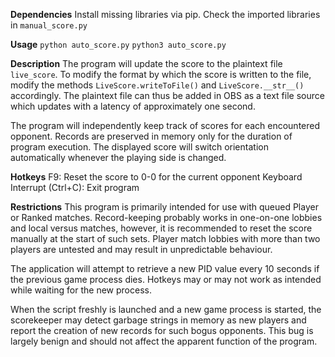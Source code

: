 
**Dependencies**
Install missing libraries via pip. Check the imported libraries in `manual_score.py`

**Usage**
`python auto_score.py`
`python3 auto_score.py`

**Description**
The program will update the score to the plaintext file `live_score`. To modify the format by which the score is written to the file, modify the methods `LiveScore.writeToFile()` and `LiveScore.__str__()` accordingly. The plaintext file can thus be added in OBS as a text file source which updates with a latency of approximately one second.

The program will independently keep track of scores for each encountered opponent. Records are preserved in memory only for the duration of program execution. The displayed score will switch orientation automatically whenever the playing side is changed.

**Hotkeys**
F9: Reset the score to 0-0 for the current opponent
Keyboard Interrupt (Ctrl+C): Exit program

**Restrictions**
This program is primarily intended for use with queued Player or Ranked matches. Record-keeping probably works in one-on-one lobbies and local versus matches, however, it is recommended to reset the score manually at the start of such sets. Player match lobbies with more than two players are untested and may result in unpredictable behaviour.

The application will attempt to retrieve a new PID value every 10 seconds if the previous game process dies. Hotkeys may or may not work as intended while waiting for the new process.

When the script freshly is launched and a new game process is started, the scorekeeper may detect garbage strings in memory as new players and report the creation of new records for such bogus opponents. This bug is largely benign and should not affect the apparent function of the program.
